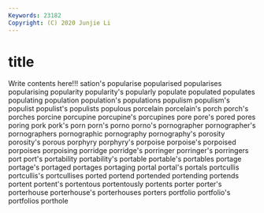 ```yaml
---
Keywords: 23182
Copyright: (C) 2020 Junjie Li
---
```


# title

Write contents here!!!
sation's 
popularise 
popularised 
popularises 
popularising 
popularity
popularity's 
popularly 
populate 
populated 
populates 
populating 
population 
population's 
populations 
populism
populism's 
populist 
populist's 
populists 
populous 
porcelain 
porcelain's 
porch 
porch's 
porches
porcine 
porcupine 
porcupine's 
porcupines 
pore 
pore's 
pored 
pores 
poring 
pork
pork's 
porn 
porn's 
porno 
porno's 
pornographer 
pornographer's 
pornographers 
pornographic 
pornography
pornography's 
porosity 
porosity's 
porous 
porphyry 
porphyry's 
porpoise 
porpoise's 
porpoised 
porpoises
porpoising 
porridge 
porridge's 
porringer 
porringer's 
porringers 
port 
port's 
portability 
portability's
portable 
portable's 
portables 
portage 
portage's 
portaged 
portages 
portaging 
portal 
portal's
portals 
portcullis 
portcullis's 
portcullises 
ported 
portend 
portended 
portending 
portends 
portent
portent's 
portentous 
portentously 
portents 
porter 
porter's 
porterhouse 
porterhouse's 
porterhouses 
porters
portfolio 
portfolio's 
portfolios 
porthole 
